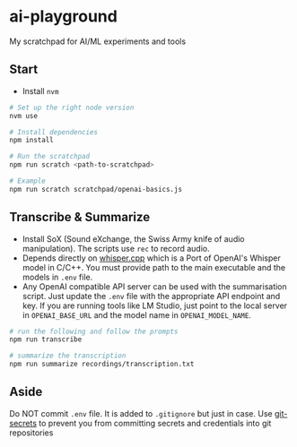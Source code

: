 # ai-playground

My scratchpad for AI/ML experiments and tools

## Start

- Install `nvm`

```bash
# Set up the right node version
nvm use

# Install dependencies
npm install

# Run the scratchpad
npm run scratch <path-to-scratchpad>

# Example
npm run scratch scratchpad/openai-basics.js

```

## Transcribe & Summarize

- Install SoX (Sound eXchange, the Swiss Army knife of audio manipulation). The scripts use `rec` to record audio.
- Depends directly on [whisper.cpp](https://github.com/ggerganov/whisper.cpp) which is a Port of OpenAI's Whisper model in C/C++. You must provide path to the main executable and the models in `.env` file.
- Any OpenAI compatible API server can be used with the summarisation script. Just update the `.env` file with the appropriate API endpoint and key. If you are running tools like LM Studio, just point to the local server in `OPENAI_BASE_URL` and the model name in `OPENAI_MODEL_NAME`.

```bash
# run the following and follow the prompts
npm run transcribe

# summarize the transcription
npm run summarize recordings/transcription.txt
```

## Aside

Do NOT commit `.env` file. It is added to `.gitignore` but just in case. Use [git-secrets](https://github.com/awslabs/git-secrets) to prevent you from committing secrets and credentials into git repositories
